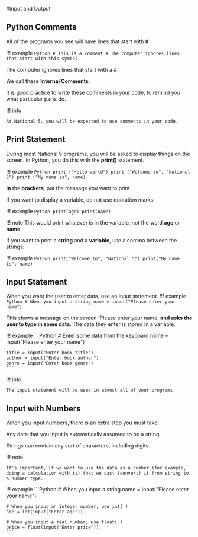#Input and Output

## Python Comments

All of the programs you see will have lines that start with #

!!! example
	```Python
	# This is a comment
	# The computer ignores lines that start with this symbol
	```

The computer ignores lines that start with a #. 

We call these **Internal Comments**.  

It is good practice to write these comments in your code, to remind you what particular parts do.

!!! info

	At National 5, you will be expected to use comments in your code.

## Print Statement

During most National 5 programs, you will be asked to display things on the screen.
In Python, you do this with the **print()** statement.

!!! example
	```Python
	print ("Hello world")
	print ("Welcome to", "National 5")
	print ("My name is", name)
	```

**In** the **brackets**, put the message you want to print. 

If you want to display a variable, do not use quotation marks:

!!! example
	```Python
	print(age)
	print(name)
	```

!!! note
	This would print whatever is in the variable, not the word **age** or **name**.

If you want to print a **string** and a **variable**, use a comma between the strings:

!!! example
	```Python
	print("Welcome to", "National 5")
	print("My name is", name)
	```
		
## Input Statement

When you want the user to enter data, use an input statement.
!!! example
	```Python
	# When you input a string
	name = input("Please enter your name")
	```

This shows a message on the screen 'Please enter your name' **and asks the user to type in some data**. The data they enter is stored in a variable.

!!! example
	```Python
	# Enter some data from the keyboard
	name = input("Please enter your name")

	title = input("Enter book title")
	author = input("Enter book author")
	genre = input("Enter book genre")
	```

!!! info

	The input statement will be used in almost all of your programs.

## Input with Numbers

When you input numbers, there is an extra step you must take.

Any data that you input is automatically assumed to be a string.

Strings can contain any sort of characters, including digits.

!!! note

	It's important, if we want to use the data as a number (for example, doing a calculation with it) that we cast (convert) it from string to a number type.

!!! example
	```Python
	# When you input a string
	name = input("Please enter your name")

	# When you input an integer number, use int( )
	age = int(input("Enter age"))

	# When you input a real number, use float( )
	price = float(input("Enter price"))
	```